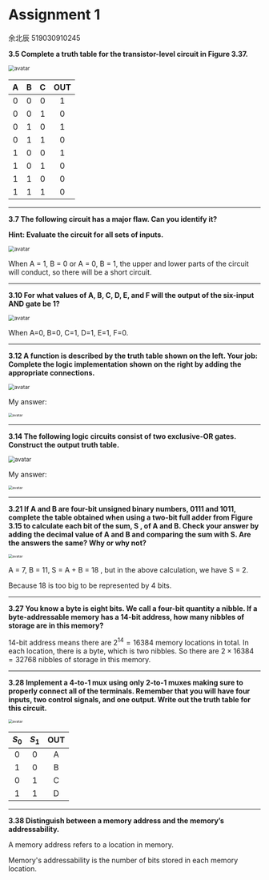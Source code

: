 # Assignment 1

余北辰 519030910245



**3.5 Complete a truth table for the transistor-level circuit in Figure 3.37.**

<img src="fig_3.37.png" alt="avatar" style="zoom:75%;" />

|  A   |  B   |  C   | OUT  |
| :--: | :--: | :--: | :--: |
|  0   |  0   |  0   |  1   |
|  0   |  0   |  1   |  0   |
|  0   |  1   |  0   |  1   |
|  0   |  1   |  1   |  0   |
|  1   |  0   |  0   |  1   |
|  1   |  0   |  1   |  0   |
|  1   |  1   |  0   |  0   |
|  1   |  1   |  1   |  0   |



---

**3.7 The following circuit has a major flaw. Can you identify it?**

**Hint: Evaluate the circuit for all sets of inputs.**

<img src="fig_3.7.png" alt="avatar" style="zoom:75%;" />

When A = 1, B = 0 or A = 0, B = 1, the upper and lower parts of the circuit will conduct, so there will be a short circuit.



---

**3.10 For what values of A, B, C, D, E, and F will the output of the six-input AND gate be 1?**

<img src="fig_3.10.png" alt="avatar" style="zoom:75%;" />

When A=0, B=0, C=1, D=1, E=1, F=0.



---

**3.12 A function is described by the truth table shown on the left. Your job: Complete the logic implementation shown on the right by adding the appropriate connections.**

<img src="fig_3.12.png" alt="avatar" style="zoom:75%;" />

My answer:

<img src="ans_3.12.png" alt="avatar" style="zoom:50%;" />



---

**3.14 The following logic circuits consist of two exclusive-OR gates. Construct the output truth table.**

<img src="fig_3.14.png" alt="avatar" style="zoom:80%;" />

My answer:

<img src="ans_3.14.png" alt="avatar" style="zoom:50%;" />



---

**3.21 If A and B are four-bit unsigned binary numbers, 0111 and 1011, complete the table obtained when using a two-bit full adder from Figure 3.15 to calculate each bit of the sum, S , of A and B. Check your answer by adding the decimal value of A and B and comparing the sum with S. Are the answers the same? Why or why not?**

<img src="ans_3.21.png" alt="avatar" style="zoom:50%;" />

A = 7, B = 11, S = A + B = 18 , but in the above calculation, we have S = 2.

Because 18 is too big to be represented by 4 bits.



---

**3.27 You know a byte is eight bits. We call a four-bit quantity a nibble. If a byte-addressable memory has a 14-bit address, how many nibbles of storage are in this memory?**

14-bit address means there are $2^{14}=16384$ memory locations in total. In each location, there is a byte, which is two nibbles. So there are $2\times 16384 = 32768$ nibbles of storage in this memory.



---

**3.28 Implement a 4-to-1 mux using only 2-to-1 muxes making sure to properly connect all of the terminals. Remember that you will have four inputs, two control signals, and one output. Write out the truth table for this circuit.**

<img src="ans_3.28.png" alt="avatar" style="zoom:50%;" />

| $S_0$ | $S_1$ | OUT  |
| :---: | :---: | :--: |
|   0   |   0   |  A   |
|   1   |   0   |  B   |
|   0   |   1   |  C   |
|   1   |   1   |  D   |



---

**3.38 Distinguish between a memory address and the memory’s addressability.**

A memory address refers to a location in memory. 

Memory's addressability is the number of bits stored in each memory location.